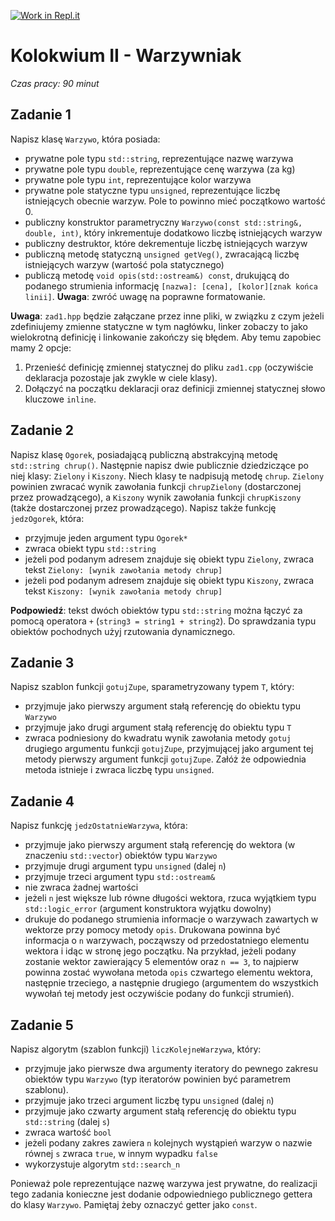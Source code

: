 [![Work in Repl.it](https://classroom.github.com/assets/work-in-replit-14baed9a392b3a25080506f3b7b6d57f295ec2978f6f33ec97e36a161684cbe9.svg)](https://classroom.github.com/online_ide?assignment_repo_id=3960851&assignment_repo_type=AssignmentRepo)
# Kolokwium II - Warzywniak
_Czas pracy: 90 minut_

## Zadanie 1
Napisz klasę `Warzywo`, która posiada:
- prywatne pole typu `std::string`, reprezentujące nazwę warzywa
- prywatne pole typu `double`, reprezentujące cenę warzywa (za kg)
- prywatne pole typu `int`, reprezentujące kolor warzywa
- prywatne pole statyczne typu `unsigned`, reprezentujące liczbę istniejących obecnie warzyw. Pole to powinno mieć początkowo wartość 0.
- publiczny konstruktor parametryczny `Warzywo(const std::string&, double, int)`, który inkrementuje dodatkowo liczbę istniejących warzyw
- publiczny destruktor, które dekrementuje liczbę istniejących warzyw
- publiczną metodę statyczną `unsigned getVeg()`, zwracającą liczbę istniejących warzyw (wartość pola statycznego)
- publiczą metodę `void opis(std::ostream&) const`, drukującą do podanego strumienia informację `[nazwa]: [cena], [kolor][znak końca linii]`. **Uwaga**: zwróć uwagę na poprawne formatowanie.

**Uwaga**: `zad1.hpp` będzie załączane przez inne pliki, w związku z czym jeżeli zdefiniujemy zmienne statyczne w tym nagłówku, linker zobaczy to jako wielokrotną definicję i linkowanie zakończy się błędem. Aby temu zapobiec mamy 2 opcje:
1. Przenieść definicję zmiennej statycznej do pliku `zad1.cpp` (oczywiście deklaracja pozostaje jak zwykle w ciele klasy).
2. Dołączyć na początku deklaracji oraz definicji zmiennej statycznej słowo kluczowe `inline`. 

## Zadanie 2
Napisz klasę `Ogorek`, posiadającą publiczną abstrakcyjną metodę `std::string chrup()`. Następnie napisz dwie publicznie dziedziczące po niej klasy: `Zielony` i `Kiszony`. Niech klasy te nadpisują metodę `chrup`. `Zielony` powinien zwracać wynik zawołania funkcji `chrupZielony` (dostarczonej przez prowadzącego), a `Kiszony` wynik zawołania funkcji `chrupKiszony` (także dostarczonej przez prowadzącego). Napisz także funkcję `jedzOgorek`, która:
- przyjmuje jeden argument typu `Ogorek*`
- zwraca obiekt typu `std::string`
- jeżeli pod podanym adresem znajduje się obiekt typu `Zielony`, zwraca tekst `Zielony: [wynik zawołania metody chrup]`
- jeżeli pod podanym adresem znajduje się obiekt typu `Kiszony`, zwraca tekst `Kiszony: [wynik zawołania metody chrup]`

**Podpowiedź**: tekst dwóch obiektów typu `std::string` można łączyć za pomocą operatora `+` (`string3 = string1 + string2`). Do sprawdzania typu obiektów pochodnych użyj rzutowania dynamicznego.

## Zadanie 3
Napisz szablon funkcji `gotujZupe`, sparametryzowany typem `T`, który:
- przyjmuje jako pierwszy argument stałą referencję do obiektu typu `Warzywo`
- przyjmuje jako drugi argument stałą referencję do obiektu typu `T`
- zwraca podniesiony do kwadratu wynik zawołania metody `gotuj` drugiego argumentu funkcji `gotujZupe`, przyjmującej jako argument tej metody pierwszy argument funkcji `gotujZupe`. Załóż że odpowiednia metoda istnieje i zwraca liczbę typu `unsigned`.

## Zadanie 4
Napisz funkcję `jedzOstatnieWarzywa`, która:
- przyjmuje jako pierwszy argument stałą referencję do wektora (w znaczeniu `std::vector`) obiektów typu `Warzywo`
- przyjmuje drugi argument typu `unsigned` (dalej `n`)
- przyjmuje trzeci argument typu `std::ostream&`
- nie zwraca żadnej wartości
- jeżeli `n` jest większe lub równe długości wektora, rzuca wyjątkiem typu `std::logic_error` (argument konstruktora wyjątku dowolny)
- drukuje do podanego strumienia informacje o warzywach zawartych w wektorze przy pomocy metody `opis`. Drukowana powinna być informacja o `n` warzywach, począwszy od przedostatniego elementu wektora i idąc w stronę jego początku. Na przykład, jeżeli podany zostanie wektor zawierający 5 elementów oraz `n == 3`, to najpierw powinna zostać wywołana metoda `opis` czwartego elementu wektora, następnie trzeciego, a następnie drugiego (argumentem do wszystkich wywołań tej metody jest oczywiście podany do funkcji strumień).

## Zadanie 5
Napisz algorytm (szablon funkcji) `liczKolejneWarzywa`, który:
- przyjmuje jako pierwsze dwa argumenty iteratory do pewnego zakresu obiektów typu `Warzywo` (typ iteratorów powinien być parametrem szablonu).
- przyjmuje jako trzeci argument liczbę typu `unsigned` (dalej `n`)
- przyjmuje jako czwarty argument stałą referencję do obiektu typu `std::string` (dalej `s`)
- zwraca wartość `bool`
- jeżeli podany zakres zawiera `n` kolejnych wystąpień warzyw o nazwie równej `s` zwraca `true`, w innym wypadku `false`
- wykorzystuje algorytm `std::search_n`

Ponieważ pole reprezentujące nazwę warzywa jest prywatne, do realizacji tego zadania konieczne jest dodanie odpowiedniego publicznego gettera do klasy `Warzywo`. Pamiętaj żeby oznaczyć getter jako `const`.
